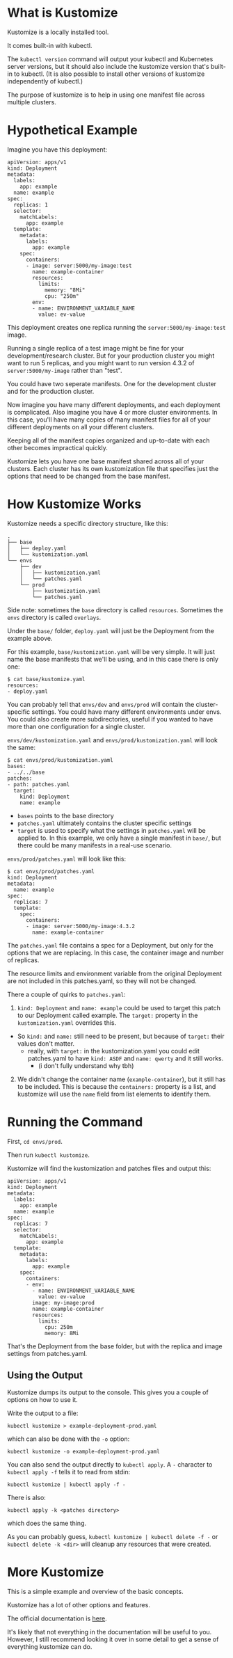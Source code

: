 # What is Kustomize

Kustomize is a locally installed tool.

It comes built-in with kubectl.

The `kubectl version` command will output your kubectl and Kubernetes server versions, but it should also include the kustomize version that's built-in to kubectl. (It is also possible to install other versions of kustomize independently of kubectl.)

The purpose of kustomize is to help in using one manifest file across multiple clusters.

# Hypothetical Example

Imagine you have this deployment:
```
apiVersion: apps/v1
kind: Deployment
metadata:
  labels:
    app: example
  name: example
spec:
  replicas: 1
  selector:
    matchLabels:
      app: example
  template:
    metadata:
      labels:
        app: example
    spec:
      containers:
      - image: server:5000/my-image:test
        name: example-container
        resources:
          limits:
            memory: "8Mi"
            cpu: "250m"
        env:
        - name: ENVIRONMENT_VARIABLE_NAME
          value: ev-value
```

This deployment creates one replica running the `server:5000/my-image:test` image.

Running a single replica of a test image might be fine for your development/research cluster. But for your production cluster you might want to run 5 replicas, and you might want to run version 4.3.2 of `server:5000/my-image` rather than "test".

You could have two seperate manifests. One for the development cluster and for the production cluster.

Now imagine you have many different deployments, and each deployment is complicated. Also imagine you have 4 or more cluster environments. In this case, you'll have many copies of many manifest files for all of your different deployments on all your different clusters.

Keeping all of the manifest copies organized and up-to-date with each other becomes impractical quickly.


Kustomize lets you have one base manifest shared across all of your clusters. Each cluster has its own kustomization file that specifies just the options that need to be changed from the base manifest.

# How Kustomize Works

Kustomize needs a specific directory structure, like this:
```
.
├── base
│   ├── deploy.yaml
│   └── kustomization.yaml
└── envs
    ├── dev
    │   ├── kustomization.yaml
    │   └── patches.yaml
    └── prod
        ├── kustomization.yaml
        └── patches.yaml
```

Side note: sometimes the `base` directory is called `resources`. Sometimes the `envs` directory is called `overlays`.

Under the `base/` folder, `deploy.yaml` will just be the Deployment from the example above.

For this example, `base/kustomization.yaml` will be very simple. It will just name the base manifests that we'll be using, and in this case there is only one:
```
$ cat base/kustomize.yaml
resources:
- deploy.yaml
```

You can probably tell that `envs/dev` and `envs/prod` will contain the cluster-specific settings. You could have many different environments under envs. You could also create more subdirectories, useful if you wanted to have more than one configuration for a single cluster.

`envs/dev/kustomization.yaml` and `envs/prod/kustomization.yaml` will look the same:
```
$ cat envs/prod/kustomization.yaml
bases:
- ../../base
patches:
- path: patches.yaml
  target:
    kind: Deployment
    name: example
```

- `bases` points to the base directory
- `patches.yaml` ultimately contains the cluster specific settings
- `target` is used to specify what the settings in `patches.yaml` will be applied to. In this example, we only have a single manifest in `base/`, but there could be many manifests in a real-use scenario.

`envs/prod/patches.yaml` will look like this:
```
$ cat envs/prod/patches.yaml
kind: Deployment
metadata:
  name: example
spec:
  replicas: 7
  template:
    spec:
      containers:
      - image: server:5000/my-image:4.3.2
        name: example-container
```

The `patches.yaml` file contains a spec for a Deployment, but only for the options that we are replacing. In this case, the container image and number of replicas.

The resource limits and environment variable from the original Deployment are not included in this patches.yaml, so they will not be changed.

There a couple of quirks to `patches.yaml`:
1. `kind: Deployment` and `name: example` could be used to target this patch to our Deployment called example. The `target:` property in the `kustomization.yaml` overrides this.
  - So `kind:` and `name:` still need to be present, but because of `target:` their values don't matter.
    - really, with `target:` in the kustomization.yaml you could edit patches.yaml to have `kind: ASDF` and `name: qwerty` and it still works.
      - (i don't fully understand why tbh)
2. We didn't change the container name (`example-container`), but it still has to be included. This is because the `containers:` property is a list, and kustomize will use the `name` field from list elements to identify them.

# Running the Command
First, `cd envs/prod`.

Then run `kubectl kustomize`.

Kustomize will find the kustomization and patches files and output this:
```
apiVersion: apps/v1
kind: Deployment
metadata:
  labels:
    app: example
  name: example
spec:
  replicas: 7
  selector:
    matchLabels:
      app: example
  template:
    metadata:
      labels:
        app: example
    spec:
      containers:
      - env:
        - name: ENVIRONMENT_VARIABLE_NAME
          value: ev-value
        image: my-image:prod
        name: example-container
        resources:
          limits:
            cpu: 250m
            memory: 8Mi
```

That's the Deployment from the base folder, but with the replica and image settings from patches.yaml.

## Using the Output
Kustomize dumps its output to the console. This gives you a couple of options on how to use it.

Write the output to a file:
```
kubectl kustomize > example-deployment-prod.yaml
```
which can also be done with the `-o` option:
```
kubectl kustomize -o example-deployment-prod.yaml
```

You can also send the output directly to `kubectl apply`. A `-` character to `kubectl apply -f` tells it to read from stdin:
```
kubectl kustomize | kubectl apply -f -
```

There is also:
```
kubectl apply -k <patches directory>
```
which does the same thing.

As you can probably guess, `kubectl kustomize | kubectl delete -f -` or `kubectl delete -k <dir>` will cleanup any resources that were created.

# More Kustomize

This is a simple example and overview of the basic concepts.

Kustomize has a lot of other options and features.

The official documentation is [here](https://kubectl.docs.kubernetes.io/references/kustomize/).

It's likely that not everything in the documentation will be useful to you. However, I still recommend looking it over in some detail to get a sense of everything kustomize can do.